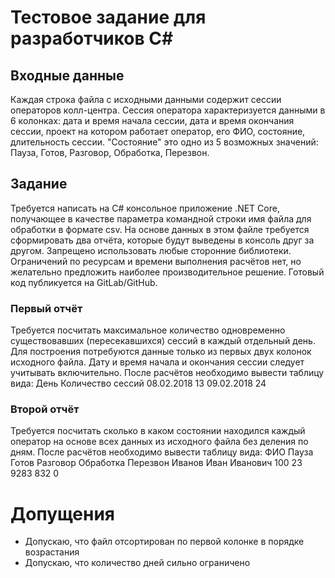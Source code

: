 # Тестовое задание для разработчиков C#
## Входные данные
Каждая строка файла с исходными данными содержит сессии операторов колл-центра. Сессия оператора характеризуется данными в 6 колонках: дата и время начала сессии, дата и время окончания сессии, проект на котором работает оператор, его ФИО, состояние, длительность сессии. "Состояние" это одно из 5 возможных значений: Пауза, Готов, Разговор, Обработка, Перезвон.
## Задание
Требуется написать на C# консольное приложение .NET Core, получающее в качестве параметра командной строки имя файла для обработки в формате csv. На основе данных в этом файле требуется сформировать два отчёта, которые будут выведены в консоль друг за другом. Запрещено использовать любые сторонние библиотеки. Ограничений по ресурсам и времени выполнения расчётов нет, но желательно предложить наиболее производительное решение. Готовый код публикуется на GitLab/GitHub.
### Первый отчёт
Требуется посчитать максимальное количество одновременно существовавших (пересекавшихся) сессий в каждый отдельный день. Для построения потребуются данные только из первых двух колонок исходного файла. Дату и время начала и окончания сессии следует учитывать включительно. После расчётов необходимо вывести таблицу вида:
День       Количество сессий
08.02.2018 13
09.02.2018 24
### Второй отчёт
Требуется посчитать сколько в каком состоянии находился каждый оператор на основе всех данных из исходного файла без деления по дням. После расчётов необходимо вывести таблицу вида:
ФИО                    Пауза  Готов Разговор Обработка Перезвон
Иванов Иван Иванович   100    23    9283     832       0

# Допущения
* Допускаю, что файл отсортирован по первой колонке в порядке возрастания
* Допускаю, что количество дней сильно ограничено
